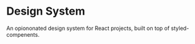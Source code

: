 # Design System

An opiononated design system for React projects, built on top of styled-compenents.
